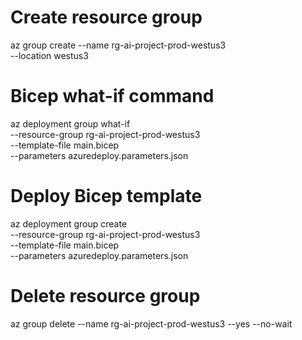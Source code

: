 # Create resource group
az group create --name rg-ai-project-prod-westus3 \
--location westus3

# Bicep what-if command

az deployment group what-if \
--resource-group rg-ai-project-prod-westus3 \
--template-file main.bicep \
--parameters azuredeploy.parameters.json

# Deploy Bicep template
az deployment group create \
--resource-group rg-ai-project-prod-westus3 \
--template-file main.bicep \
--parameters azuredeploy.parameters.json

# Delete resource group
az group delete --name rg-ai-project-prod-westus3 --yes --no-wait
